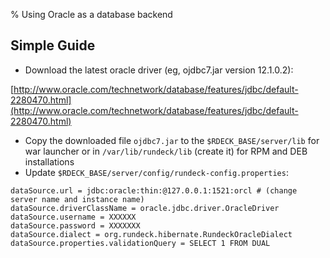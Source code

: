 % Using Oracle as a database backend

<!---
Original
http://support.rundeck.com/customer/en/portal/articles/2415681-oracle-setup)
--->

## Simple Guide

* Download the latest oracle driver (eg, ojdbc7.jar version 12.1.0.2): 

[http://www.oracle.com/technetwork/database/features/jdbc/default-2280470.html](http://www.oracle.com/technetwork/database/features/jdbc/default-2280470.html)

* Copy the downloaded file `ojdbc7.jar` to the `$RDECK_BASE/server/lib` for war launcher or in `/var/lib/rundeck/lib` (create it) for RPM and DEB installations
* Update `$RDECK_BASE/server/config/rundeck-config.properties`:


```
dataSource.url = jdbc:oracle:thin:@127.0.0.1:1521:orcl # (change server name and instance name)
dataSource.driverClassName = oracle.jdbc.driver.OracleDriver
dataSource.username = XXXXXX
dataSource.password = XXXXXXX
dataSource.dialect = org.rundeck.hibernate.RundeckOracleDialect
dataSource.properties.validationQuery = SELECT 1 FROM DUAL
```
